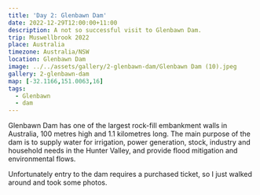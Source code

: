 ```yaml
---
title: 'Day 2: Glenbawn Dam'
date: 2022-12-29T12:00:00+11:00
description: A not so successful visit to Glenbawn Dam.
trip: Muswellbrook 2022
place: Australia
timezone: Australia/NSW
location: Glenbawn Dam
image: ../../assets/gallery/2-glenbawn-dam/Glenbawn Dam (10).jpeg
gallery: 2-glenbawn-dam
map: [-32.1166,151.0063,16]
tags:
  - Glenbawn
  - dam
---
```

Glenbawn Dam has one of the largest rock-fill embankment walls in Australia, 100 metres high and 1.1 kilometres long. The main purpose of the dam is to supply water for irrigation, power generation, stock, industry and household needs in the Hunter Valley, and provide flood mitigation and environmental flows.

Unfortunately entry to the dam requires a purchased ticket, so I just walked around and took some photos.